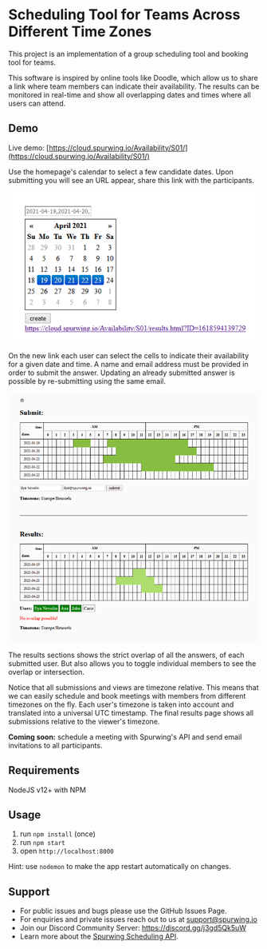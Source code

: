 # Scheduling Tool for Teams Across Different Time Zones
This project is an implementation of a group scheduling tool and booking tool for teams.

This software is inspired by online tools like Doodle, which allow us to share a link where team members can indicate their availability. The results can be monitored in real-time and show all overlapping dates and times where all users can attend. 

## Demo

Live demo: [https://cloud.spurwing.io/Availability/S01/](https://cloud.spurwing.io/Availability/S01/)

Use the homepage's calendar to select a few candidate dates. Upon submitting you will see an URL appear, share this link with the participants.

![group calendar tool](assets/a.png)

On the new link each user can select the cells to indicate their availability for a given date and time. A name and email address must be provided in order to submit the answer. Updating an already submitted answer is possible by re-submitting using the same email.

![group calendar tool](assets/b.png)

The results sections shows the strict overlap of all the answers, of each submitted user. But also allows you to toggle individual members to see the overlap or intersection.

Notice that all submissions and views are timezone relative. This means that we can easily schedule and book meetings with members from different timezones on the fly. Each user's timezone is taken into account and translated into a universal UTC timestamp. The final results page shows all submissions relative to the viewer's timezone.

**Coming soon:** schedule a meeting with Spurwing's API and send email invitations to all participants.

## Requirements
NodeJS v12+ with NPM

## Usage
1. run `npm install` (once)
2. run `npm start`
3. open `http://localhost:8000`

Hint: use `nodemon` to make the app restart automatically on changes.

## Support
- For public issues and bugs please use the GitHub Issues Page.
- For enquiries and private issues reach out to us at support@spurwing.io
- Join our Discord Community Server: https://discord.gg/j3gd5Qk5uW
- Learn more about the [Spurwing Scheduling API](https://github.com/Spurwing/Appointment-Scheduling-API).
